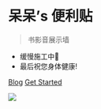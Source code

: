 # 呆呆’s 便利贴

> 书影音展示墙

- 缓慢施工中🚧
- 最后祝您身体健康!

[Blog](https://clear0804.vercel.app/)
[Get Started](/index.md)

![](media/IMG_3463.JPG)